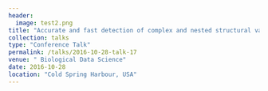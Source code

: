 ```yaml
---
header:
  image: test2.png
title: "Accurate and fast detection of complex and nested structural variations using long read technologies."
collection: talks
type: "Conference Talk"
permalink: /talks/2016-10-28-talk-17
venue: " Biological Data Science"
date: 2016-10-28
location: "Cold Spring Harbour, USA"
---
```

